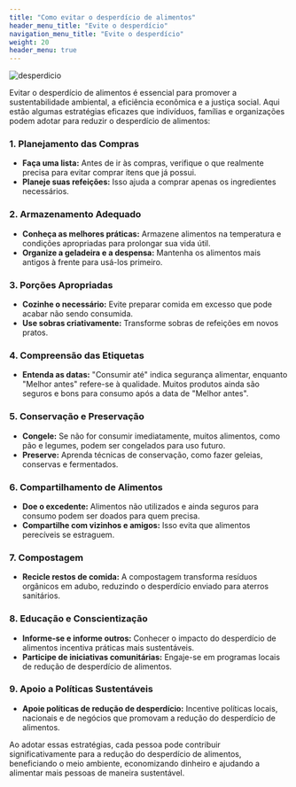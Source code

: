 ```yaml
---
title: "Como evitar o desperdício de alimentos"
header_menu_title: "Evite o desperdício"
navigation_menu_title: "Evite o desperdício"
weight: 20
header_menu: true
---
```


![desperdicio](../../images/desperdicio.jpeg)

Evitar o desperdício de alimentos é essencial para promover a sustentabilidade ambiental, a eficiência econômica e a justiça social. Aqui estão algumas estratégias eficazes que indivíduos, famílias e organizações podem adotar para reduzir o desperdício de alimentos:

### 1. Planejamento das Compras
- **Faça uma lista:** Antes de ir às compras, verifique o que realmente precisa para evitar comprar itens que já possui.
- **Planeje suas refeições:** Isso ajuda a comprar apenas os ingredientes necessários.

### 2. Armazenamento Adequado
- **Conheça as melhores práticas:** Armazene alimentos na temperatura e condições apropriadas para prolongar sua vida útil.
- **Organize a geladeira e a despensa:** Mantenha os alimentos mais antigos à frente para usá-los primeiro.

### 3. Porções Apropriadas
- **Cozinhe o necessário:** Evite preparar comida em excesso que pode acabar não sendo consumida.
- **Use sobras criativamente:** Transforme sobras de refeições em novos pratos.

### 4. Compreensão das Etiquetas
- **Entenda as datas:** "Consumir até" indica segurança alimentar, enquanto "Melhor antes" refere-se à qualidade. Muitos produtos ainda são seguros e bons para consumo após a data de "Melhor antes".

### 5. Conservação e Preservação
- **Congele:** Se não for consumir imediatamente, muitos alimentos, como pão e legumes, podem ser congelados para uso futuro.
- **Preserve:** Aprenda técnicas de conservação, como fazer geleias, conservas e fermentados.

### 6. Compartilhamento de Alimentos
- **Doe o excedente:** Alimentos não utilizados e ainda seguros para consumo podem ser doados para quem precisa.
- **Compartilhe com vizinhos e amigos:** Isso evita que alimentos perecíveis se estraguem.

### 7. Compostagem
- **Recicle restos de comida:** A compostagem transforma resíduos orgânicos em adubo, reduzindo o desperdício enviado para aterros sanitários.

### 8. Educação e Conscientização
- **Informe-se e informe outros:** Conhecer o impacto do desperdício de alimentos incentiva práticas mais sustentáveis.
- **Participe de iniciativas comunitárias:** Engaje-se em programas locais de redução de desperdício de alimentos.

### 9. Apoio a Políticas Sustentáveis
- **Apoie políticas de redução de desperdício:** Incentive políticas locais, nacionais e de negócios que promovam a redução do desperdício de alimentos.

Ao adotar essas estratégias, cada pessoa pode contribuir significativamente para a redução do desperdício de alimentos, beneficiando o meio ambiente, economizando dinheiro e ajudando a alimentar mais pessoas de maneira sustentável.
